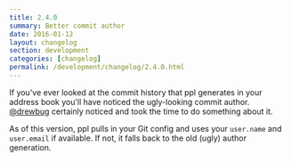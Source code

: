 ```yaml
---
title: 2.4.0
summary: Better commit author
date: 2016-01-12
layout: changelog
section: development
categories: [changelog]
permalink: /development/changelog/2.4.0.html
---
```


If you've ever looked at the commit history that ppl generates in your address
book you'll have noticed the ugly-looking commit author. [@drewbug] certainly
noticed and took the time to do something about it.

As of this version, ppl pulls in your Git config and uses your `user.name` and
`user.email` if available. If not, it falls back to the old (ugly) author
generation.

[@drewbug]: https://github.com/drewbug
